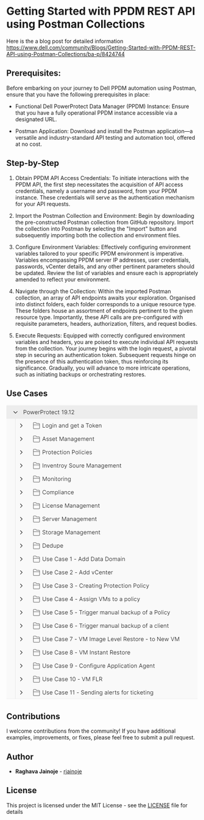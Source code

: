 # Getting Started with PPDM REST API using Postman Collections

Here is the a blog post for detailed information https://www.dell.com/community/Blogs/Getting-Started-with-PPDM-REST-API-using-Postman-Collections/ba-p/8424744


## Prerequisites:

Before embarking on your journey to Dell PPDM automation using Postman, ensure that you have the following prerequisites in place:

* Functional Dell PowerProtect Data Manager (PPDM) Instance: Ensure that you have a fully operational PPDM instance accessible via a designated URL.

* Postman Application: Download and install the Postman application—a versatile and industry-standard API testing and automation tool, offered at no cost.

## Step-by-Step

1. Obtain PPDM API Access Credentials:
To initiate interactions with the PPDM API, the first step necessitates the acquisition of API access credentials, namely a username and password, from your PPDM instance. These credentials will serve as the authentication mechanism for your API requests.

2. Import the Postman Collection and Environment:
Begin by downloading the pre-constructed Postman collection from GitHub repository. Import the collection into Postman by selecting the "Import" button and subsequently importing both the collection and environment files.

3. Configure Environment Variables:
Effectively configuring environment variables tailored to your specific PPDM environment is imperative. Variables encompassing PPDM server IP addresses, user credentials, passwords, vCenter details, and any other pertinent parameters should be updated. Review the list of variables and ensure each is appropriately amended to reflect your environment.

4. Navigate through the Collection:
Within the imported Postman collection, an array of API endpoints awaits your exploration. Organised into distinct folders, each folder corresponds to a unique resource type. These folders house an assortment of endpoints pertinent to the given resource type. Importantly, these API calls are pre-configured with requisite parameters, headers, authorization, filters, and request bodies.

5. Execute Requests:
Equipped with correctly configured environment variables and headers, you are poised to execute individual API requests from the collection. Your journey begins with the login request, a pivotal step in securing an authentication token. Subsequent requests hinge on the presence of this authentication token, thus reinforcing its significance. Gradually, you will advance to more intricate operations, such as initiating backups or orchestrating restores.

## Use Cases

![](../images/ppdm-postman.png)



## Contributions

I welcome contributions from the community! If you have additional examples, improvements, or fixes, please feel free to submit a pull request.


## Author

* **Raghava Jainoje** - [rjainoje](https://github.com/rjainoje)


## License

This project is licensed under the MIT License - see the [LICENSE](LICENSE) file for details